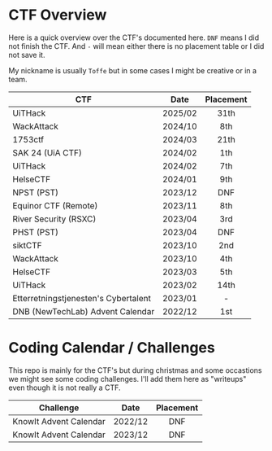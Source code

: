# CTF Overview

Here is a quick overview over the CTF's documented here. `DNF` means I did not finish the CTF. And `-` will mean either there is no placement table or I did not save it.

My nickname is usually `Toffe` but in some cases I might be creative or in a team.

| **CTF**                              | **Date** | **Placement** |
|--------------------------------------|:--------:|:-------------:|
| UiTHack                              |  2025/02 |      31th     |
| WackAttack                           |  2024/10 |      8th      |
| 1753ctf                              |  2024/03 |      21th     |
| SAK 24 (UiA CTF)                     |  2024/02 |      1th      |
| UiTHack                              |  2024/02 |      7th      |
| HelseCTF                             |  2024/01 |      9th      |
| NPST (PST)                           |  2023/12 |      DNF      |
| Equinor CTF (Remote)                 |  2023/11 |      8th      |
| River Security (RSXC)                |  2023/04 |      3rd      |
| PHST (PST)                           |  2023/04 |      DNF      |
| siktCTF                              |  2023/10 |      2nd      |
| WackAttack                           |  2023/10 |      4th      |
| HelseCTF                             |  2023/03 |      5th      |
| UiTHack                              |  2023/02 |      14th     |
| Etterretningstjenesten's Cybertalent |  2023/01 |       -       |
| DNB (NewTechLab) Advent Calendar     |  2022/12 |      1st      |

# Coding Calendar / Challenges

This repo is mainly for the CTF's but during christmas and some occastions we might see some coding challenges. I'll add them here as "writeups" even though it is not really a CTF.

| **Challenge**                        | **Date** | **Placement** |
|--------------------------------------|:--------:|:-------------:|
| KnowIt Advent Calendar               |  2022/12 |      DNF      |
| KnowIt Advent Calendar               |  2023/12 |      DNF      |
